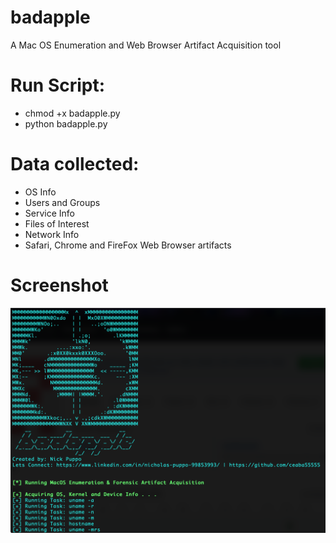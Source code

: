 # badapple
A Mac OS Enumeration and Web Browser Artifact Acquisition tool

# Run Script:
- chmod +x badapple.py
- python badapple.py

# Data collected:
- OS Info
- Users and Groups
- Service Info
- Files of Interest
- Network Info
- Safari, Chrome and FireFox Web Browser artifacts

# Screenshot
![Screenshot](Screenshot1.png)
